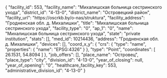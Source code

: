 {
    "facility_id": 553,
    "facility_name": "Михалишская больница сестринского ухода",
    "district_id": "4-13-0",
    "district_name": "Островецкий район",
    "facility_url": "https:\/\/oscrkb.by\/o-nas\/struktura",
    "facility_address": "Гродненская обл. д. Михалишки",
    "title": "Михалишская больница сестринского ухода",
    "facility_type": "0",
    "ap_1": "0",
    "name": "Михалишская больница сестринского ухода",
    "state": "private institution",
    "stats": [],
    "med_id": 10214436,
    "address": "Гродненская обл. д. Михалишки",
    "devices": [],
    "coord_x_y": {
        "crs": {
            "type": "name",
            "properties": {
                "name": "EPSG:4326"
            }
        },
        "type": "Point",
        "coordinates": [
            26.1531,
            54.8094
        ]
    },
    "job_offers": [],
    "place_name": "Островец",
    "place_type": "city",
    "division_id": "4-13-0",
    "year_of_closing": null,
    "year_of_opening": "0",
    "healthcare_facility_key": 553,
    "administrative_division_id": "4-13-0"
}